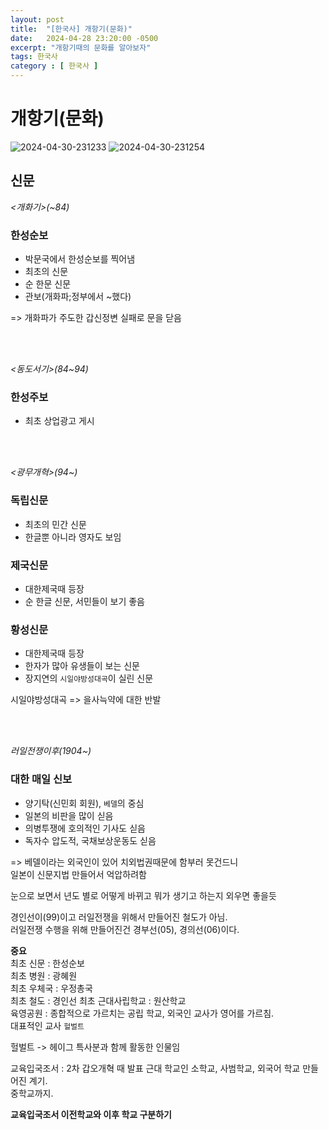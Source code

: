 ```yaml
---
layout: post
title:  "[한국사] 개항기(문화)"
date:   2024-04-28 23:20:00 -0500
excerpt: "개항기때의 문화를 알아보자"
tags: 한국사
category : [ 한국사 ]
---
```


# 개항기(문화)

<img src="https://i.ibb.co/kM1GCJG/2024-04-30-231233.png" alt="2024-04-30-231233" border="0">

<img src="https://i.ibb.co/n7sVCCt/2024-04-30-231254.png" alt="2024-04-30-231254" border="0">

## 신문

*<개화기>(~84)*

### 한성순보

+ 박문국에서 한성순보를 찍어냄
+ 최초의 신문
+ 순 한문 신문
+ 관보(개화파;정부에서 ~했다)  
  
=> 개화파가 주도한 갑신정변 실패로 문을 닫음

<br>
<br>

*<동도서기>(84~94)*

### 한성주보

+ 최초 상업광고 게시

<br>
<br>


*<광무개혁>(94~)*

### 독립신문

+ 최초의 민간 신문
+ 한글뿐 아니라 영자도 보임

### 제국신문

+ 대한제국때 등장
+ 순 한글 신문, 서민들이 보기 좋음

### 황성신문

+ 대한제국때 등장
+ 한자가 많아 유생들이 보는 신문
+ 장지연의 `시일야방성대곡`이 실린 신문

시일야방성대곡 => 을사늑약에 대한 반발

<br>
<br>

*러일전쟁이후(1904~)*

### 대한 매일 신보

+ 양기탁(신민회 회원), `베델`의 중심
+ 일본의 비판을 많이 싣음
+ 의병투쟁에 호의적인 기사도 싣음
+ 독자수 압도적, 국채보상운동도 싣음

=> 베델이라는 외국인이 있어 치외법권때문에 함부러 못건드니  
일본이 신문지법 만들어서 억압하려함


눈으로 보면서 년도 별로 어떻게 바뀌고 뭐가 생기고 하는지 외우면 좋을듯  

경인선이(99)이고 러일전쟁을 위해서 만들어진 철도가 아님.  
러일전쟁 수행을 위해 만들어진건 경부선(05), 경의선(06)이다.  

**중요**  
최초 신문 :  한성순보  
최초 병원 : 광혜원  
최초 우체국 : 우정총국  
최초 철도 : 경인선
최초 근대사립학교 : 원산학교  
육영공원 : 종합적으로 가르치는 공립 학교, 외국인 교사가 영어를 가르침.  
대표적인 교사 `헐벌트`  

헐벌트 -> 헤이그 특사분과 함께 활동한 인물임

교육입국조서 : 2차 갑오개혁 때 발표
근대 학교인 소학교, 사범학교, 외국어 학교 만들어진 계기.  
중학교까지.  

**교육입국조서 이전학교와 이후 학교 구분하기**


